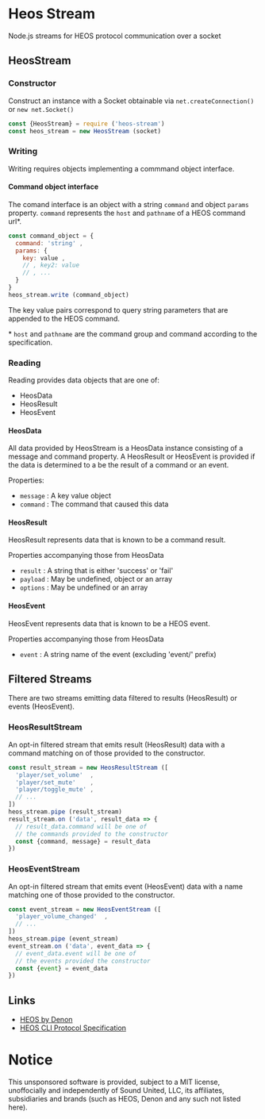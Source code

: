 # Heos Stream

Node.js streams for HEOS protocol communication over a socket

## HeosStream

### Constructor

Construct an instance with a Socket obtainable via `net.createConnection()` or `new net.Socket()`

```js
const {HeosStream} = require ('heos-stream')
const heos_stream = new HeosStream (socket)
```
### Writing

Writing requires objects implementing a commmand object interface.

#### Command object interface

The comand interface is an object with a  string `command` and object `params` property. `command` represents the `host` and `pathname` of a HEOS command url*.


```js
const command_object = {
  command: 'string' ,
  params: {
    key: value ,
    // , key2: value 
    // , ...
  } 
}
heos_stream.write (command_object)
```

The key value pairs correspond to query string parameters that are appended to the HEOS command.

\* `host` and `pathname` are the command group and command according to the specification.

### Reading

Reading provides data objects that are one of:

 * HeosData
 * HeosResult
 * HeosEvent

#### HeosData

All data provided by HeosStream is a HeosData instance consisting of a message and command property. A HeosResult or HeosEvent is provided if the data is determined to a be the result of a command or an event.

Properties:
 * `message` : A key value object
 * `command` : The command that caused this data 

#### HeosResult

HeosResult represents data that is known to be a command result.

Properties accompanying those from HeosData
 * `result` : A string that is either 'success' or 'fail'
 * `payload` : May be undefined, object or an array
 * `options` : May be undefined or an array

#### HeosEvent

HeosEvent represents data that is known to be a HEOS event.

Properties accompanying those from HeosData
  * `event` : A string name of the event (excluding 'event/' prefix)

## Filtered Streams

There are two streams emitting data filtered to results (HeosResult) or events (HeosEvent).

### HeosResultStream

An opt-in filtered stream that emits result (HeosResult) data with a command matching on of those provided to the constructor.

```js
const result_stream = new HeosResultStream ([
  'player/set_volume'  ,
  'player/set_mute'    ,
  'player/toggle_mute' , 
  // ...
])
heos_stream.pipe (result_stream)
result_stream.on ('data', result_data => {
  // result_data.command will be one of
  // the commands provided to the constructor
  const {command, message} = result_data
})
```

### HeosEventStream

An opt-in filtered stream that emits event (HeosEvent) data with a name matching one of those provided to the constructor.

```js
const event_stream = new HeosEventStream ([
  'player_volume_changed'  ,
  // ...
])
heos_stream.pipe (event_stream)
event_stream.on ('data', event_data => {
  // event_data.event will be one of
  // the events provided the constructor
  const {event} = event_data
})
```

## Links

* [HEOS by Denon](https://usa.denon.com/us/heos)
* [HEOS CLI Protocol Specification](https://denon-uk.custhelp.com/app/answers/detail/a_id/5744/~/heos-control-protocol-\(cli\))

# Notice

This unsponsored software is provided, subject to a MIT license, unoffocially and independently of Sound United, LLC, its affiliates, subsidiaries and brands (such as HEOS, Denon and any such not listed here).
